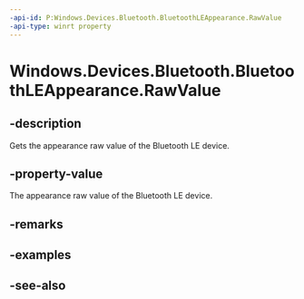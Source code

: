 ```yaml
---
-api-id: P:Windows.Devices.Bluetooth.BluetoothLEAppearance.RawValue
-api-type: winrt property
---
```


<!-- Property syntax
public ushort RawValue { get; }
-->

# Windows.Devices.Bluetooth.BluetoothLEAppearance.RawValue

## -description
Gets the appearance raw value of the Bluetooth LE device.

## -property-value
The appearance raw value of the Bluetooth LE device.

## -remarks

## -examples

## -see-also
